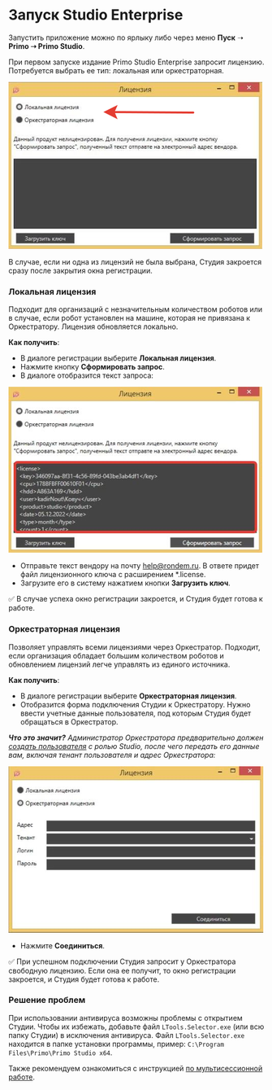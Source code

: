 # Запуск Studio Enterprise

Запустить приложение можно по ярлыку либо через меню **Пуск** ➝ **Primo ➝ Primo Studio**.

При первом запуске издание Primo Studio Enterprise запросит лицензию. Потребуется выбрать ее тип: локальная или оркестраторная. 

![](<../../.gitbook/assets/Лицензии в Студии.png>)

В случае, если ни одна из лицензий не была выбрана, Студия закроется сразу после закрытия окна регистрации. 

### Локальная лицензия

Подходит для организаций с незначительным количеством роботов или в случае, если робот установлен на машине, которая не привязана к Оркестратору. Лицензия обновляется локально.
  
**Как получить**: 
* В диалоге регистрации выберите **Локальная лицензия**.
* Нажмите кнопку **Сформировать запрос**.
* В диалоге отобразится текст запроса:
    
![](<../../.gitbook/assets/текст-лицензии.png>)
    
* Отправьте текст вендору на почту [help@rondem.ru](mailto:help@rondem.ru). В ответе придет файл лицензионного ключа с расширением \*.license.
* Загрузите его в систему нажатием кнопки **Загрузить ключ**. 
    
:white_check_mark: В случае успеха окно регистрации закроется, и Студия будет готова к работе. 

### Оркестраторная лицензия

Позволяет управлять всеми лицензиями через Оркестратор. Подходит, если организация обладает большим количеством роботов и обновлением лицензий легче управлять из единого источника.

**Как получить**: 
* В диалоге регистрации выберите **Оркестраторная лицензия**.
* Отобразится форма подключения Студии к Оркестратору. Нужно ввести учетные данные пользователя, под которым Студия будет обращаться в Оркестратор.

***Что это значит?** Администратор Оркестратора предварительно должен [создать пользователя](https://docs.primo-rpa.ru/primo-rpa/orchestrator/settings/users/orch-users) с ролью Studio, после чего передать его данные вам, включая тенант пользователя и адрес Оркестратора:*
   
![](<../../.gitbook/assets/оркестраторная-версия-Студии.png>)

* Нажмите **Соединиться**.

:white_check_mark: При успешном подключении Студия запросит у Оркестратора свободную лицензию. Если она ее получит, то окно регистрации закроется, и Студия будет готова к работе. 

### Решение проблем
При использовании антивируса возможны проблемы с открытием Студии. Чтобы их избежать, добавьте файл `LTools.Selector.exe` (или всю папку Студии) в исключения антивируса. Файл `LTools.Selector.exe` находится в папке установки программы, пример: `C:\Program Files\Primo\Primo Studio x64`.

Также рекомендуем ознакомиться с инструкцией [по мультисессионной работе](https://docs.primo-rpa.ru/primo-rpa/primo-studio/settings/multisession).
